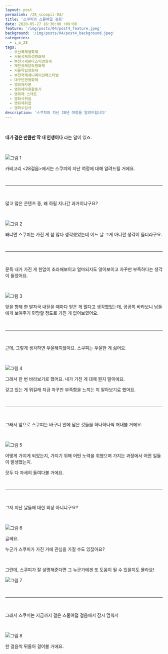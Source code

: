 ```yaml
---
layout: post
permalink: /28_scoopii-04/
title: '스쿠피의 스물여덟 걸음'
date: 2020-05-27 16:30:00 +09:00
feature: '/img/posts/04/post4_feature.jpeg'
background: '/img/posts/04/post4_background.jpeg'
categories:
  - i_m_28
tags:
  - 부산국제영화제
  - 서울국제여성영화제
  - 부천국제판타스틱영화제
  - 제천국제음악영화제
  - 서울독립영화제
  - 부천국제애니메이션페스티벌
  - 대구단편영화제
  - 영화제자봉
  - 영화제자원활동가
  - 영화제 스태프
  - 영화사취업
  - 영화제취업
  - 영화수입사
description: '스쿠피의 지난 28년 여정을 알려드립니다'
---
```


<br>

**내가 걸은 만큼만 딱 내 인생이다** 라는 말이 있죠. 

<br>

![그림 1](/img/posts/04/img1.jpeg)

카테고리 <28걸음>에서는 스쿠피의 지난 여정에 대해 알려드릴 거에요. 

<br>

---

<br>

많고 많은 콘텐츠 중, 왜 하필 지나간 과거이냐구요? 

<br>

![그림 2](/img/posts/04/img2.jpeg)

왜냐면 스쿠피는 가진 게 참 많다 생각했었는데 어느 날 그게 아니란 생각이 들더라구요. 

<br>

----

<br>

문득 내가 가진 게 한없이 초라해보이고 얼마되지도 않아보이고  자꾸만 부족하다는 생각이 들었어요.

<br>

![그림 3](/img/posts/04/img3.jpeg)

앞을 향해 한 발자국 내딛을 때마다 얻은 게 많다고 생각했었는데,  곰곰히 바라보니 남들에게 보여주기 민망할 정도로 가진 게 없어보였어요. 

<br>

----

<br>

근데, 그렇게 생각하면 우울해지잖아요. 스쿠피는 우울한 게 싫어요. 

<br>

![그림 4](/img/posts/04/img4.jpeg)

그래서 한 번 바라보기로 했어요. 내가 가진 게  대체 뭔지 말이에요.

갖고 있는 게 뭐길래 지금 자꾸만 부족함을 느끼는 지 알아보기로 했어요. 

<br>

---

<br>

그래서 앞으로 스쿠피는 바구니 안에 담은 것들을 하나하나씩 꺼내볼 거에요. 

<br>

![그림 5](/img/posts/04/img5.jpeg)

어떻게 가지게 되었는지, 가지기 위해 어떤 노력을 취했으며 가지는 과정에서 어떤 일들이 발생했는지. 

모두 다 자세히 들여다볼 거에요.

<br>

---

<br>

그저 지난 날들에 대한 회상 아니냐구요? 

<br>

![그림 6](/img/posts/04/img6.jpeg)

글쎄요. 

누군가 스쿠피가 가진 거에 관심을 가질 수도 있잖아요? 

<br>

그런데, 스쿠피가 잘 설명해준다면 그 누군가에겐 또 도움이 될 수 있을지도 몰라요!

![그림 7](/img/posts/04/img7.jpeg)

<br>

---

<br>

그래서 스쿠피는 지금까지 걸은 스물여덟 걸음에서 잠시 멈춰서

<br>

![그림 8](/img/posts/04/img8.jpeg)

한 걸음씩 뒤돌아 걸어볼 거에요.

<br>

<br>